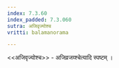 ```yaml
---
index: 7.3.60
index_padded: 7.3.060
sutra: अजिवृज्योश्च
vritti: balamanorama

---
```

<<अजिवृज्योश्च>> - अजिव्रजय्श्चेत्यादि स्पष्टम् ।